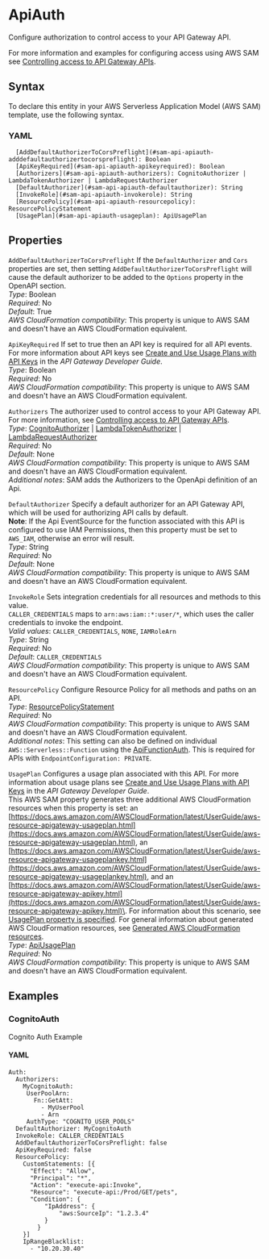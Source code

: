 # ApiAuth<a name="sam-property-api-apiauth"></a>

Configure authorization to control access to your API Gateway API\.

For more information and examples for configuring access using AWS SAM see [Controlling access to API Gateway APIs](serverless-controlling-access-to-apis.md)\.

## Syntax<a name="sam-property-api-apiauth-syntax"></a>

To declare this entity in your AWS Serverless Application Model \(AWS SAM\) template, use the following syntax\.

### YAML<a name="sam-property-api-apiauth-syntax.yaml"></a>

```
  [AddDefaultAuthorizerToCorsPreflight](#sam-api-apiauth-adddefaultauthorizertocorspreflight): Boolean
  [ApiKeyRequired](#sam-api-apiauth-apikeyrequired): Boolean
  [Authorizers](#sam-api-apiauth-authorizers): CognitoAuthorizer | LambdaTokenAuthorizer | LambdaRequestAuthorizer
  [DefaultAuthorizer](#sam-api-apiauth-defaultauthorizer): String
  [InvokeRole](#sam-api-apiauth-invokerole): String
  [ResourcePolicy](#sam-api-apiauth-resourcepolicy): ResourcePolicyStatement
  [UsagePlan](#sam-api-apiauth-usageplan): ApiUsagePlan
```

## Properties<a name="sam-property-api-apiauth-properties"></a>

 `AddDefaultAuthorizerToCorsPreflight`   <a name="sam-api-apiauth-adddefaultauthorizertocorspreflight"></a>
If the `DefaultAuthorizer` and `Cors` properties are set, then setting `AddDefaultAuthorizerToCorsPreflight` will cause the default authorizer to be added to the `Options` property in the OpenAPI section\.  
*Type*: Boolean  
*Required*: No  
*Default*: True  
*AWS CloudFormation compatibility*: This property is unique to AWS SAM and doesn't have an AWS CloudFormation equivalent\.

 `ApiKeyRequired`   <a name="sam-api-apiauth-apikeyrequired"></a>
If set to true then an API key is required for all API events\. For more information about API keys see [Create and Use Usage Plans with API Keys](https://docs.aws.amazon.com/apigateway/latest/developerguide/api-gateway-api-usage-plans.html) in the *API Gateway Developer Guide*\.  
*Type*: Boolean  
*Required*: No  
*AWS CloudFormation compatibility*: This property is unique to AWS SAM and doesn't have an AWS CloudFormation equivalent\.

 `Authorizers`   <a name="sam-api-apiauth-authorizers"></a>
The authorizer used to control access to your API Gateway API\.  
For more information, see [Controlling access to API Gateway APIs](serverless-controlling-access-to-apis.md)\.  
*Type*: [CognitoAuthorizer](sam-property-api-cognitoauthorizer.md) \| [LambdaTokenAuthorizer](sam-property-api-lambdatokenauthorizer.md) \| [LambdaRequestAuthorizer](sam-property-api-lambdarequestauthorizer.md)  
*Required*: No  
*Default*: None  
*AWS CloudFormation compatibility*: This property is unique to AWS SAM and doesn't have an AWS CloudFormation equivalent\.  
*Additional notes*: SAM adds the Authorizers to the OpenApi definition of an Api\.

 `DefaultAuthorizer`   <a name="sam-api-apiauth-defaultauthorizer"></a>
Specify a default authorizer for an API Gateway API, which will be used for authorizing API calls by default\.  
**Note**: If the Api EventSource for the function associated with this API is configured to use IAM Permissions, then this property must be set to `AWS_IAM`, otherwise an error will result\.  
*Type*: String  
*Required*: No  
*Default*: None  
*AWS CloudFormation compatibility*: This property is unique to AWS SAM and doesn't have an AWS CloudFormation equivalent\.

 `InvokeRole`   <a name="sam-api-apiauth-invokerole"></a>
Sets integration credentials for all resources and methods to this value\.  
`CALLER_CREDENTIALS` maps to `arn:aws:iam::*:user/*`, which uses the caller credentials to invoke the endpoint\.  
*Valid values*: `CALLER_CREDENTIALS`, `NONE`, `IAMRoleArn`  
*Type*: String  
*Required*: No  
*Default*: `CALLER_CREDENTIALS`  
*AWS CloudFormation compatibility*: This property is unique to AWS SAM and doesn't have an AWS CloudFormation equivalent\.

 `ResourcePolicy`   <a name="sam-api-apiauth-resourcepolicy"></a>
Configure Resource Policy for all methods and paths on an API\.  
*Type*: [ResourcePolicyStatement](sam-property-api-resourcepolicystatement.md)  
*Required*: No  
*AWS CloudFormation compatibility*: This property is unique to AWS SAM and doesn't have an AWS CloudFormation equivalent\.  
*Additional notes*: This setting can also be defined on individual `AWS::Serverless::Function` using the [ApiFunctionAuth](sam-property-function-apifunctionauth.md)\. This is required for APIs with `EndpointConfiguration: PRIVATE`\.

 `UsagePlan`   <a name="sam-api-apiauth-usageplan"></a>
Configures a usage plan associated with this API\. For more information about usage plans see [Create and Use Usage Plans with API Keys](https://docs.aws.amazon.com/apigateway/latest/developerguide/api-gateway-api-usage-plans.html) in the *API Gateway Developer Guide*\.  
This AWS SAM property generates three additional AWS CloudFormation resources when this property is set: an [https://docs.aws.amazon.com/AWSCloudFormation/latest/UserGuide/aws-resource-apigateway-usageplan.html](https://docs.aws.amazon.com/AWSCloudFormation/latest/UserGuide/aws-resource-apigateway-usageplan.html), an [https://docs.aws.amazon.com/AWSCloudFormation/latest/UserGuide/aws-resource-apigateway-usageplankey.html](https://docs.aws.amazon.com/AWSCloudFormation/latest/UserGuide/aws-resource-apigateway-usageplankey.html), and an [https://docs.aws.amazon.com/AWSCloudFormation/latest/UserGuide/aws-resource-apigateway-apikey.html](https://docs.aws.amazon.com/AWSCloudFormation/latest/UserGuide/aws-resource-apigateway-apikey.html)\. For information about this scenario, see [UsagePlan property is specified](sam-specification-generated-resources-api.md#sam-specification-generated-resources-api-usage-plan)\. For general information about generated AWS CloudFormation resources, see [Generated AWS CloudFormation resources](sam-specification-generated-resources.md)\.  
*Type*: [ApiUsagePlan](sam-property-api-apiusageplan.md)  
*Required*: No  
*AWS CloudFormation compatibility*: This property is unique to AWS SAM and doesn't have an AWS CloudFormation equivalent\.

## Examples<a name="sam-property-api-apiauth--examples"></a>

### CognitoAuth<a name="sam-property-api-apiauth--examples--cognitoauth"></a>

Cognito Auth Example

#### YAML<a name="sam-property-api-apiauth--examples--cognitoauth--yaml"></a>

```
Auth:
  Authorizers:
    MyCognitoAuth:
     UserPoolArn:
       Fn::GetAtt:
         - MyUserPool
         - Arn
     AuthType: "COGNITO_USER_POOLS"
  DefaultAuthorizer: MyCognitoAuth
  InvokeRole: CALLER_CREDENTIALS
  AddDefaultAuthorizerToCorsPreflight: false
  ApiKeyRequired: false
  ResourcePolicy:
    CustomStatements: [{
      "Effect": "Allow",
      "Principal": "*",
      "Action": "execute-api:Invoke",
      "Resource": "execute-api:/Prod/GET/pets",
      "Condition": {
          "IpAddress": {
              "aws:SourceIp": "1.2.3.4"
          }
        }
    }]
    IpRangeBlacklist:
      - "10.20.30.40"
```